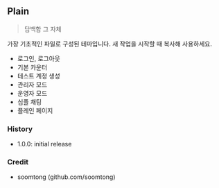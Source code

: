 ## Plain

> 담백함 그 자체

가장 기초적인 파일로 구성된 테마입니다. 새 작업을 시작할 때 복사해 사용하세요.

- 로그인, 로그아웃
- 기본 카운터
- 테스트 계정 생성
- 관리자 모드
- 운영자 모드
- 심플 채팅
- 플레인 페이지

### History

- 1.0.0: initial release

### Credit

- soomtong (github.com/soomtong)